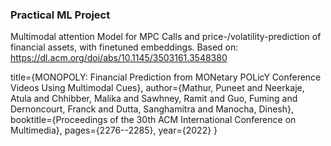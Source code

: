 ### Practical ML Project
Multimodal attention Model for MPC Calls and price-/volatility-prediction of financial assets, with finetuned embeddings.
Based on: https://dl.acm.org/doi/abs/10.1145/3503161.3548380

 title={MONOPOLY: Financial Prediction from MONetary POLicY Conference Videos Using Multimodal Cues},
 author={Mathur, Puneet and Neerkaje, Atula and Chhibber, Malika and Sawhney, Ramit and Guo, Fuming and Dernoncourt, Franck and Dutta, Sanghamitra and Manocha, Dinesh},
 booktitle={Proceedings of the 30th ACM International Conference on Multimedia},
 pages={2276--2285},
 year={2022}
}
